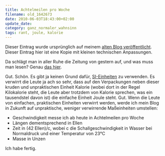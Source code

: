 ```yaml
---
title: Achtelmeilen pro Woche
filename: old_1642673
date: 2010-06-03T18:43:00+02:00
update_date:
category: ganz_normaler_wahnsinn
tags: rant, joule, kalorie
---
```

Dieser Eintrag wurde ursprünglich auf meinem [alten Blog veröffentlicht](https://stu.blogger.de/stories/1642673/). Dieser Eintrag hier ist eine Kopie mit kleinen technischen Anpassungen.

Da schlägt man in aller Ruhe die Zeitung von gestern auf, und was muss man lesen? Genau [das hier](http://www.derwesten.de/nachrichten/wirtschaft-und-finanzen/EU-Parlament-koennte-Energie-Einheit-Joule-kippen-id3059875.html).

Gut. Schön. Es gibt ja keinen Grund dafür, [SI-Einheiten](http://de.wikipedia.org/wiki/SI-Einheiten) zu verwenden. Es verwirrt die Leute ja ach so sehr, dass auf den Verpackungen neben dieser kruden und unpraktischen Einheit Kalorie (wobei dort in der Regel Kilokalorie steht, die Leute aber trotzdem von Kalorie sprechen, was ein tausendstel davon ist) die einfache Einheit Joule steht.
Gut. Wenn die Leute von einfachen, praktischen Einheiten verwirrt werden, werde ich mein Blog in Zukunft auf unpraktische, weniger verwirrende Maßeinheiten umstellen:

- Geschwindigkeit messe ich ab heute in Achtelmeilen pro Woche
- Längen dementsprechend in Ellen
- Zeit in (42 Ellen)/c, wobei c die Schallgeschwindigkeit in Wasser bei Normaldruck und einer Temperatur von 23°C
- Masse in Unzen

Ich habe fertig.

